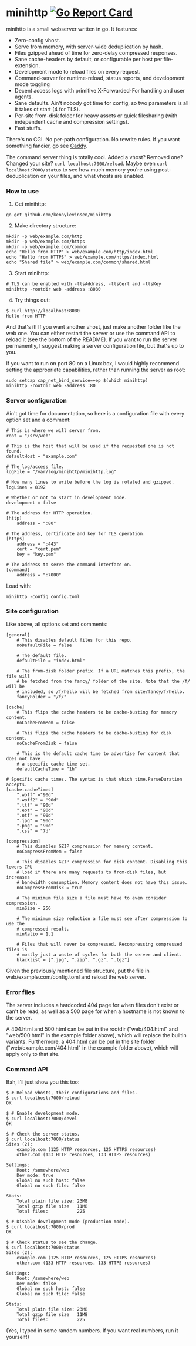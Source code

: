 # minihttp [![Go Report Card](https://goreportcard.com/badge/github.com/kennylevinsen/minihttp)](https://goreportcard.com/report/github.com/kennylevinsen/minihttp)

minihttp is a small webserver written in go. It features:

* Zero-config vhost.
* Serve from memory, with server-wide deduplication by hash.
* Files gzipped ahead of time for zero-delay compressed responses.
* Sane cache-headers by default, or configurable per host per file-extension.
* Development mode to reload files on every request.
* Command-server for runtime-reload, status reports, and development mode toggling
* Decent access logs with primitive X-Forwarded-For handling and user agents.
* Sane defaults. Ain't nobody got time for config, so two parameters is all it takes ot start (4 for TLS).
* Per-site from-disk folder for heavy assets or quick filesharing (with independent cache and compression settings).
* Fast stuffs.

There's no CGI. No per-path configuration. No rewrite rules. If you want something fancier, go see [Caddy](https://caddyserver.com).

The command server thing is totally cool. Added a vhost? Removed one? Changed your site? `curl localhost:7000/reload`. Maybe even `curl localhost:7000/status` to see how much memory you're using post-deduplication on your files, and what vhosts are enabled.

### How to use

1. Get minihttp:
```text
go get github.com/kennylevinsen/minihttp
```

2. Make directory structure:
```text
mkdir -p web/example.com/http
mkdir -p web/example.com/https
mkdir -p web/example.com/common
echo "Hello from HTTP" > web/example.com/http/index.html
echo "Hello from HTTPS" > web/example.com/https/index.html
echo "Shared file" > web/example.com/common/shared.html
```

3. Start minihttp:
```text
# TLS can be enabled with -tlsAddress, -tlsCert and -tlsKey
minihttp -rootdir web -address :8080
```

4. Try things out:
```text
$ curl http://localhost:8080
Hello from HTTP
```

And that's it! If you want another vhost, just make another folder like the web one. You can either restart the server or use the command API to reload it (see the bottom of the README). If you want to run the server permanently, I suggest making a server configuration file, but that's up to you.

If you want to run on port 80 on a Linux box, I would highly recommend setting the appropriate capabilities, rather than running the server as root:
```text
sudo setcap cap_net_bind_service=+ep $(which minihttp)
minihttp -rootdir web -address :80
```

### Server configuration

Ain't got time for documentation, so here is a configuration file with every option set and a comment:

```text
# This is where we will server from.
root = "/srv/web"

# This is the host that will be used if the requested one is not found.
defaultHost = "example.com"

# The log/access file.
logFile = "/var/log/minihttp/minihttp.log"

# How many lines to write before the log is rotated and gzipped.
logLines = 8192

# Whether or not to start in development mode.
development = false

# The address for HTTP operation.
[http]
    address = ":80"

# The address, certificate and key for TLS operation.
[https]
    address = ":443"
    cert = "cert.pem"
    key = "key.pem"

# The address to serve the command interface on.
[command]
    address = ":7000"
```

Load with:
```text
minihttp -config config.toml
```

### Site configuration

Like above, all options set and comments:

```text
[general]
    # This disables default files for this repo.
    noDefaultFile = false

    # The default file.
    defaultFile = "index.html"

    # The from-disk folder prefix. If a URL matches this prefix, the file will
    # be fetched from the fancy/ folder of the site. Note that the /f/ will be
    # included, so /f/hello will be fetched from site/fancy/f/hello.
    fancyFolder = "/f/"

[cache]
    # This flips the cache headers to be cache-busting for memory content.
    noCacheFromMem = false

    # This flips the cache headers to be cache-busting for disk content.
    noCacheFromDisk = false

    # This is the default cache time to advertise for content that does not have
    # a specific cache time set.
    defaultCacheTime = "1h"

# Specific cache times. The syntax is that which time.ParseDuration accepts.
[cache.cacheTimes]
    ".woff" ="90d"
    ".woff2" = "90d"
    ".ttf" = "90d"
    ".eot" = "90d"
    ".otf" = "90d"
    ".jpg" = "90d"
    ".png" = "90d"
    ".css" = "7d"

[compression]
    # This disables GZIP compression for memory content.
    noCompressFromMem = false

    # This disables GZIP compression for disk content. Disabling this lowers CPU
    # load if there are many requests to from-disk files, but increases
    # bandwidth consumption. Memory content does not have this issue.
    noCompressFromDisk = true

    # The minimum file size a file must have to even consider compression.
    minSize = 256

    # The minimum size reduction a file must see after compression to use the
    # compressed result.
    minRatio = 1.1

    # Files that will never be compressed. Recompressing compressed files is
    # mostly just a waste of cycles for both the server and client.
    blacklist = [".jpg", ".zip", ".gz", ".tgz"]
```

Given the previously mentioned file structure, put the file in web/example.com/config.toml and reload the web server.

### Error files

The server includes a hardcoded 404 page for when files don't exist or can't be read, as well as a 500 page for when a hostname is not known to the server.

A 404.html and 500.html can be put in the rootdir ("web/404.html" and "web/500.html" in the example folder above), which will replace the builtin variants. Furthermore, a 404.html can be put in the site folder ("web/example.com/404.html" in the example folder above), which will apply only to that site.

### Command API

Bah, I'll just show you this too:

```text
$ # Reload vhosts, their configurations and files.
$ curl localhost:7000/reload
OK

$ # Enable development mode.
$ curl localhost:7000/devel
OK

$ # Check the server status.
$ curl localhost:7000/status
Sites (2):
	example.com (125 HTTP resources, 125 HTTPS resources)
	other.com (133 HTTP resources, 133 HTTPS resources)

Settings:
	Root: /somewhere/web
	Dev mode: true
	Global no such host: false
	Global no such file: false

Stats:
	Total plain file size: 23MB
	Total gzip file size   11MB
	Total files:           225

$ # Disable development mode (production mode).
$ curl localhost:7000/prod
OK

$ # Check status to see the change.
$ curl localhost:7000/status
Sites (2):
	example.com (125 HTTP resources, 125 HTTPS resources)
	other.com (133 HTTP resources, 133 HTTPS resources)

Settings:
	Root: /somewhere/web
	Dev mode: false
	Global no such host: false
	Global no such file: false

Stats:
	Total plain file size: 23MB
	Total gzip file size   11MB
	Total files:           225
```

(Yes, I typed in some random numbers. If you want real numbers, run it yourself!)
